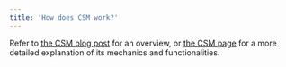 ```yaml
---
title: 'How does CSM work?'
---
```


Refer to [the CSM blog post](https://blog.lido.fi/lido-community-staking-an-overview/) for an overview, or [the CSM page](https://operatorportal.lido.fi/modules/community-staking-module) for a more detailed explanation of its mechanics and functionalities.
